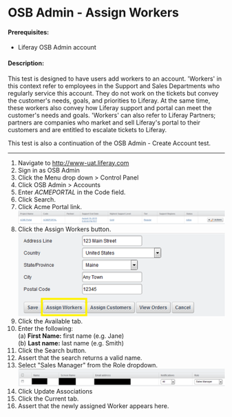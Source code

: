 OSB Admin - Assign Workers
==========================

#### Prerequisites: ####
* Liferay OSB Admin account


#### Description: ####
This test is designed to have users add workers to an account. 'Workers' in this context refer to employees in the Support and Sales Departments who regularly service this account. They do not work on the tickets but convey the customer's needs, goals, and priorities to Liferay. At the same time, these workers also convey how Liferay support and portal can meet the customer's needs and goals. 'Workers' can also refer to Liferay Partners; partners are companies who market and sell Liferay's portal to their customers and are entitled to escalate tickets to Liferay. 

This test is also a continuation of the OSB Admin - Create Account test.

****
1. Navigate to http://www-uat.liferay.com
1. Sign in as OSB Admin
1. Click the Menu drop down > Control Panel
1. Click OSB Admin > Accounts
1. Enter *ACMEPORTAL* in the Code field.
1. Click Search.
1. Click Acme Portal link.    
![assignworkers01.png](../images/assignworkers01.png)
1. Click the Assign Workers button.    
![assignworkers02.png](../images/assignworkers02.png)
1. Click the Available tab.
1. Enter the following:    
	(a) **First Name:**	first name (e.g. Jane)    
	(b) **Last name:**	last name	(e.g. Smith)    
1. Click the Search button.
1. Assert that the search returns a valid name.
1. Select "Sales Manager" from the Role dropdown.    
![assignworkers03.png](../images/assignworkers03.png)
1. Click Update Associations
1. Click the Current tab.
1. Assert that the newly assigned Worker appears here.